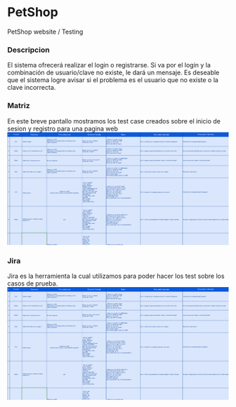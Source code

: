 # PetShop
PetShop website / Testing

### Descripcion 
 El sistema ofrecerá realizar el login o registrarse.
Si va por el login y la combinación de usuario/clave no existe, le dará un
mensaje. Es deseable que el sistema logre avisar si el problema es el usuario
que no existe o la clave incorrecta.

### Matriz
 En este breve pantallo mostramos los test case creados sobre el inicio de sesion y registro para una pagina web
  [![](/MATRIZ.png)]()
  
### Jira
Jira es la herramienta la cual utilizamos para poder hacer los test sobre los casos de prueba.
 [![](/MATRIZ.png)]()
